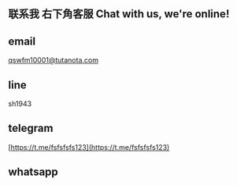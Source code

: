 ## 联系我 右下角客服  Chat with us, we're online!


<script src="//code.jivosite.com/widget/HRc5jxcFGw" async></script>


## email
qswfm10001@tutanota.com

## line
sh1943

## telegram
[https://t.me/fsfsfsfs123](https://t.me/fsfsfsfs123)

## whatsapp



